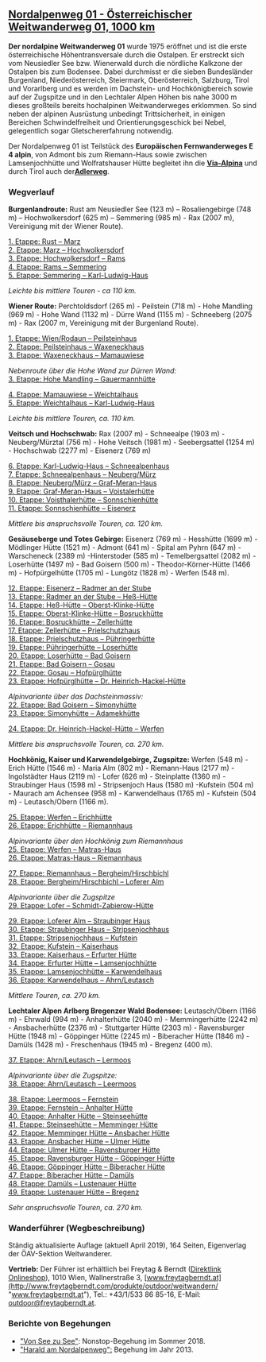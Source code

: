 ## [Nordalpenweg 01 - Österreichischer Weitwanderweg 01, 1000 km](https://www.alpenverein.at/weitwanderer/weitwanderwege/nordalpenweg.php)

**Der nordalpine Weitwanderweg 01** wurde 1975 eröffnet und ist die erste österreichische Höhentransversale durch die Ostalpen. Er erstreckt sich vom Neusiedler See bzw. Wienerwald durch die nördliche Kalkzone der Ostalpen bis zum Bodensee. Dabei durchmisst er die sieben Bundesländer Burgenland, Niederösterreich, Steiermark, Oberösterreich, Salzburg, Tirol und Vorarlberg und es werden im Dachstein- und Hochkönigbereich sowie auf der Zugspitze und in den Lechtaler Alpen Höhen bis nahe 3000 m dieses großteils bereits hochalpinen Weitwanderweges erklommen. So sind neben der alpinen Ausrüstung unbedingt Trittsicherheit, in einigen Bereichen Schwindelfreiheit und Orientierungsgeschick bei Nebel, gelegentlich sogar Gletschererfahrung notwendig.  

Der Nordalpenweg 01 ist Teilstück des **Europäischen Fernwanderweges E 4 alpin**, von Admont bis zum Riemann-Haus sowie zwischen Lamsenjochhütte und Wolfratshauser Hütte begleitet ihn die [**Via-Alpina**](http://www.via-alpina.org/ "Via Alpina") und durch Tirol auch der[**Adlerweg**](https://www.alpenverein.at/weitwanderer/weitwanderwege/hauptwanderwege/index.php "Adlerweg").

### Wegverlauf

**Burgenlandroute:** Rust am Neusiedler See (123 m) – Rosaliengebirge (748 m) – Hochwolkersdorf (625 m) – Semmering (985 m) - Rax (2007 m), Vereinigung mit der Wiener Route).  

[1. Etappe: Rust – Marz](https://www.alpenvereinaktiv.com/de/tour/01a-nordalpenweg-e01-variante-rust-marz/21906241/)  
[2. Etappe: Marz – Hochwolkersdorf](https://www.alpenvereinaktiv.com/de/tour/01a-nordalpenweg-e02-variante-marz-hochwolkersdorf/21927194/)  
[3. Etappe: Hochwolkersdorf – Rams](https://www.alpenvereinaktiv.com/de/tour/01a-nordalpenweg-e03-variante-hochwolkersdorf-rams/21942152/)  
[4. Etappe: Rams – Semmering](https://www.alpenvereinaktiv.com/de/tour/01a-nordalpenweg-e04-variante-rams-pinkenkogel-schutzhaus/21972064/)  
[5. Etappe: Semmering – Karl-Ludwig-Haus](https://www.alpenvereinaktiv.com/de/tour/01a-nordalpenweg-e05-variante-pinkenkogel-schutzhaus-karl-ludwig-haus/21973762/)  

*Leichte bis mittlere Touren - ca 110 km.*

**Wiener Route:** Perchtoldsdorf (265 m) - Peilstein (718 m) - Hohe Mandling (969 m) - Hohe Wand (1132 m) - Dürre Wand (1155 m) - Schneeberg (2075 m) - Rax (2007 m, Vereinigung mit der Burgenland Route).  

[1. Etappe: Wien/Rodaun – Peilsteinhaus](https://www.alpenvereinaktiv.com/de/tour/01-nordalpenweg-e01-perchtoldsdorf-peilsteinhaus/12970105/)  
[2. Etappe: Peilsteinhaus – Waxeneckhaus](https://www.alpenvereinaktiv.com/de/tour/01-nordalpenweg-e02-peilsteinhaus-waxeneckhaus/12994445/)  
[3. Etappe: Waxeneckhaus – Mamauwiese](https://www.alpenvereinaktiv.com/de/tour/01-nordalpenweg-e03-waxeneckhaus-mamauwiese/13002906/)

*Nebenroute über die Hohe Wand zur Dürren Wand:*  
[3. Etappe: Hohe Mandling – Gauermannhütte](https://www.alpenvereinaktiv.com/de/tour/01a-nordalpenweg-e03-variante-hochwolkersdorf-rams/21942152/)

[4. Etappe: Mamauwiese – Weichtalhaus](https://www.alpenvereinaktiv.com/de/tour/01-nordalpenweg-e04-mamauwiese-weichtalhaus/13003724/)  
[5. Etappe: Weichtalhaus – Karl-Ludwig-Haus](https://www.alpenvereinaktiv.com/de/tour/01-nordalpenweg-e05-weichtalhaus-karl-ludwig-haus/13013197/)  

*Leichte bis mittlere Touren, ca. 110 km.*

**Veitsch und Hochschwab:** Rax (2007 m) - Schneealpe (1903 m) - Neuberg/Mürztal (756 m) - Hohe Veitsch (1981 m) - Seebergsattel (1254 m) - Hochschwab (2277 m) - Eisenerz (769 m)

[6. Etappe: Karl-Ludwig-Haus – Schneealpenhaus](https://www.alpenvereinaktiv.com/de/tour/01-nordalpenweg-e06-karl-ludwig-haus-schneealpenhaus/13042972/)  
[7. Etappe: Schneealpenhaus – Neuberg/Mürz](https://www.alpenvereinaktiv.com/de/tour/01-nordalpenweg-e07-schneealpenhaus-neuberg-an-der-muerz/13200759/)  
[8. Etappe: Neuberg/Mürz – Graf-Meran-Haus](https://www.alpenvereinaktiv.com/de/tour/01-nordalpenweg-e08-neuberg-a.d.-muerz-graf-meran-haus/13272919/)  
[9. Etappe: Graf-Meran-Haus – Voistalerhütte](https://www.alpenvereinaktiv.com/de/tour/01-nordalpenweg-e09-graf-meran-haus-voisthalerhuette/13338993/)  
[10. Etappe: Voisthalerhütte – Sonnschienhütte](https://www.alpenvereinaktiv.com/de/tour/01-nordalpenweg-e10-voisthalerhuette-sonnschienhuette/13558806/)  
[11. Etappe: Sonnschienhütte – Eisenerz](https://www.alpenvereinaktiv.com/de/tour/01-nordalpenweg-e11-sonnschienhuette-eisenerz/13559119/)  

*Mittlere bis anspruchsvolle Touren, ca. 120 km.*

**Gesäuseberge und Totes Gebirge:** Eisenerz (769 m) - Hesshütte (1699 m) - Mödlinger Hütte (1521 m) - Admont (641 m) - Spital am Pyhrn (647 m) - Warscheneck (2389 m) -Hinterstoder (585 m) - Temelbergsattel (2082 m) - Loserhütte (1497 m) - Bad Goisern (500 m) - Theodor-Körner-Hütte (1466 m) - Hofpürgelhütte (1705 m) - Lungötz (1828 m) - Werfen (548 m).

[12. Etappe: Eisenerz – Radmer an der Stube](https://www.alpenvereinaktiv.com/de/tour/01-nordalpenweg-e12-eisenerz-radmer-a.d.-stube/14032493/)  
[13. Etappe: Radmer an der Stube – Heß-Hütte](https://www.alpenvereinaktiv.com/de/tour/01-nordalpenweg-e13-radmer-a.d.-stube-hesshuette/14032592/)  
[14. Etappe: Heß-Hütte – Oberst-Klinke-Hütte](https://www.alpenvereinaktiv.com/de/tour/01-nordalpenweg-e14-hesshuette-klinkehuette/14995622/)  
[15. Etappe: Oberst-Klinke-Hütte – Bosruckhütte](https://www.alpenvereinaktiv.com/de/tour/01-nordalpenweg-e15-klinkehuette-bosruckhuette/20602625/)  
[16. Etappe: Bosruckhütte – Zellerhütte](https://www.alpenvereinaktiv.com/de/tour/01-nordalpenweg-e16-bosruckhuette-zellerhuette/20603058/)  
[17. Etappe: Zellerhütte – Prielschutzhaus](https://www.alpenvereinaktiv.com/de/tour/01-nordalpenweg-e17-zellerhuette-prielschutzhaus/21853398/)  
[18. Etappe: Prielschutzhaus – Pühringerhütte](https://www.alpenvereinaktiv.com/de/tour/01-nordalpenweg-e18-prielschutzhaus-puehringerhuette/21853463/)  
[19. Etappe: Pühringerhütte – Loserhütte](https://www.alpenvereinaktiv.com/de/tour/01-nordalpenweg-e19-puehringerhuette-loserhuette/21853546/)  
[20. Etappe: Loserhütte – Bad Goisern](https://www.alpenvereinaktiv.com/de/tour/01-nordalpenweg-e20-loserhuette-bad-goisern/21853576/)  
[21. Etappe: Bad Goisern – Gosau](https://www.alpenvereinaktiv.com/de/tour/01a-nordalpenweg-e21-variante-bad-goisern-gosau/21853601/)  
[22. Etappe: Gosau – Hofpürglhütte](https://www.alpenvereinaktiv.com/de/tour/01a-nordalpenweg-e22-variante-gosau-hofpuerglhuette/21853617/)  
[23. Etappe: Hofpürglhütte – Dr. Heinrich-Hackel-Hütte](https://www.alpenvereinaktiv.com/de/tour/01-nordalpenweg-e23-hofpuerglhuette-dr.-heinrich-hackel-huette/22313656/)

*Alpinvariante über das Dachsteinmassiv:*  
[22. Etappe: Bad Goisern – Simonyhütte](https://www.alpenvereinaktiv.com/de/tour/01-nordalpenweg-e21-alpin-bad-goisern-simony-huette/22201590/)  
[23. Etappe: Simonyhütte – Adamekhütte](https://www.alpenvereinaktiv.com/de/tour/01-nordalpenweg-e22-alpin-simony-huette-adamekhuette-hofpuerglhuette/22320557/)

[24. Etappe: Dr. Heinrich-Hackel-Hütte – Werfen](https://www.alpenvereinaktiv.com/de/tour/01-nordalpenweg-e24-dr.-heinrich-hackel-huette-werfen/22640553/)  

*Mittlere bis anspruchsvolle Touren, ca. 270 km.*

**Hochkönig, Kaiser und Karwendelgebirge, Zugspitze:** Werfen (548 m) - Erich Hütte (1546 m) - Maria Alm (802 m) - Riemann-Haus (2177 m) - Ingolstädter Haus (2119 m) - Lofer (626 m) - Steinplatte (1360 m) - Straubinger Haus (1598 m) - Stripsenjoch Haus (1580 m) -Kufstein (504 m) - Maurach am Achensee (958 m) - Karwendelhaus (1765 m) - Kufstein (504 m) - Leutasch/Obern (1166 m).  

[25. Etappe: Werfen – Erichhütte](https://www.alpenvereinaktiv.com/de/tour/01a-nordalpenweg-e25-variante-werfen-erichhuette/22642229/)  
[26. Etappe: Erichhütte – Riemannhaus](https://www.alpenvereinaktiv.com/de/tour/01a-nordalpenweg-e26-variante-erichhuette-riemannhaus/22642254/)

*Alpinvariante über den Hochkönig zum Riemannhaus*  
[25. Etappe: Werfen – Matras-Haus](https://www.alpenvereinaktiv.com/de/tour/-01-nordalpenweg-e25-alpin-werfen-matras-haus/22594229/)  
[26. Etappe: Matras-Haus – Riemannhaus](https://www.alpenvereinaktiv.com/de/tour/01-nordalpenweg-e26-alpin-matras-haus-riemannhaus/22594252/)  

[27. Etappe: Riemannhaus – Bergheim/Hirschbichl](https://www.alpenvereinaktiv.com/de/tour/01-nordalpenweg-e27-riemannhaus-bergheim-hirschbichl/22594258/)  
[28. Etappe: Bergheim/Hirschbichl – Loferer Alm](https://www.alpenvereinaktiv.com/de/tour/01-nordalpenweg-e28-bergheim-hirschbichl-lofer/22594266/)

*Alpinvariante über die Zugspitze*  
[29. Etappe: Lofer – Schmidt-Zabierow-Hütte](https://www.alpenvereinaktiv.com/de/tour/01-nordalpenweg-e29-alpin-lofer-schmidt-zabierow-huette-straubinger-haus/22642092/)  

[29. Etappe: Loferer Alm – Straubinger Haus](https://www.alpenvereinaktiv.com/de/tour/01a-nordalpenweg-e29-variante-lofer-straubinger-haus/22594273/)  
[30. Etappe: Straubinger Haus – Stripsenjochhaus](https://www.alpenvereinaktiv.com/de/tour/01-nordalpenweg-e30-straubinger-haus-stripsenjochhaus/22594275/)  
[31. Etappe: Stripsenjochhaus – Kufstein](https://www.alpenvereinaktiv.com/de/tour/01-nordalpenweg-e31-stripsenjochhaus-kufstein/22594287/)  
[32. Etappe: Kufstein – Kaiserhaus](https://www.alpenvereinaktiv.com/de/tour/01-nordalpenweg-e32-kufstein-kaiserhaus/17212410/)  
[33. Etappe: Kaiserhaus – Erfurter Hütte](https://www.alpenvereinaktiv.com/de/tour/01-nordalpenweg-e33-kaiserhaus-erfurter-huette/17212550/)  
[34. Etappe: Erfurter Hütte – Lamsenjochhütte](https://www.alpenvereinaktiv.com/de/tour/01-nordalpenweg-e34-erfurter-huette-lamsenjochhuette/17212687/)  
[35. Etappe: Lamsenjochhütte – Karwendelhaus](https://www.alpenvereinaktiv.com/de/tour/01-nordalpenweg-e35-lamsenjochhuette-karwendelhaus/17212782/)  
[36. Etappe: Karwendelhaus – Ahrn/Leutasch](https://www.alpenvereinaktiv.com/de/tour/01-nordalpenweg-e36-karwendelhaus-ahrn-leutasch/17212832/)  

*Mittlere Touren, ca. 270 km.*

**Lechtaler Alpen Arlberg Bregenzer Wald Bodensee:** Leutasch/Obern (1166 m) - Ehrwald (994 m) - Anhalterhütte (2040 m) - Memmingerhütte (2242 m) - Ansbacherhütte (2376 m) - Stuttgarter Hütte (2303 m) - Ravensburger Hütte (1948 m) - Göppinger Hütte (2245 m) - Biberacher Hütte (1846 m) -Damüls (1428 m) - Freschenhaus (1945 m) - Bregenz (400 m).  

[37. Etappe: Ahrn/Leutasch – Lermoos](https://www.alpenvereinaktiv.com/de/tour/01a-nordalpenweg-e37-variante-ahrn-leutasch-ehrwalder-alm-lermoos/22642292/)  

*Alpinvariante über die Zugspitze:*  
[38. Etappe: Ahrn/Leutasch – Leermoos](https://www.alpenvereinaktiv.com/de/tour/01-nordalpenweg-e37-alpin-ahrn-leutasch-reintalangerhuette-lermoos/18682533/)

[38. Etappe: Leermoos – Fernstein](https://www.alpenvereinaktiv.com/de/tour/01-nordalpenweg-e38-lermoos-fernstein/21926137/)  
[39. Etappe: Fernstein – Anhalter Hütte](https://www.alpenvereinaktiv.com/de/tour/01-nordalpenweg-e39-fernstein-anhalter-huette/21926230/)  
[40. Etappe: Anhalter Hütte – Steinseehütte](https://www.alpenvereinaktiv.com/de/tour/01-nordalpenweg-e40-anhalter-huette-steinseehuette/21926291/)  
[41. Etappe: Steinseehütte – Memminger Hütte](https://www.alpenvereinaktiv.com/de/tour/01-nordalpenweg-e41-steinseehuette-memminger-huette/21926367/)  
[42. Etappe: Memminger Hütte – Ansbacher Hütte](https://www.alpenvereinaktiv.com/de/tour/01-nordalpenweg-e42-memminger-huette-ansbacher-huette/21927532/)  
[43. Etappe: Ansbacher Hütte – Ulmer Hütte](https://www.alpenvereinaktiv.com/de/tour/01-nordalpenweg-e43-ansbacher-huette-ulmer-huette/21927623/)  
[44. Etappe: Ulmer Hütte – Ravensburger Hütte](https://www.alpenvereinaktiv.com/de/tour/01-nordalpenweg-e44-ulmer-huette-ravensburger-huette/22302218/)  
[45. Etappe: Ravensburger Hütte – Göppinger Hütte](https://www.alpenvereinaktiv.com/de/tour/01-nordalpenweg-e45-ravensburger-huette-goeppinger-huette/22302266/)  
[46. Etappe: Göppinger Hütte – Biberacher Hütte](https://www.alpenvereinaktiv.com/de/tour/01-nordalpenweg-e46-goeppinger-huette-biberacher-huette/22302315/)  
[47. Etappe: Biberacher Hütte – Damüls](https://www.alpenvereinaktiv.com/de/tour/01-nordalpenweg-e47-biberacher-huette-damuels/22302344/)  
[48. Etappe: Damüls – Lustenauer Hütte](https://www.alpenvereinaktiv.com/de/tour/01-nordalpenweg-e48-damuels-lustenauer-huette/22302384/)  
[49. Etappe: Lustenauer Hütte – Bregenz](https://www.alpenvereinaktiv.com/de/tour/01-nordalpenweg-e49-lustenauer-huette-bregenz/22306125/)  

*Sehr anspruchsvolle Touren, ca. 270 km.*

### Wanderführer (Wegbeschreibung)

Ständig aktualisierte Auflage (aktuell April 2019), 164 Seiten, Eigenverlag der ÖAV-Sektion Weitwanderer.

**Vertrieb:** Der Führer ist erhältlich bei Freytag & Berndt ([Direktlink Onlineshop](http://www.freytagberndt.com/shop/9998850034096-nordalpenweg-fuehrer-zum-oesterreichischen-weitwanderweg-01/ "Zum Wanderführer im Onlineshop von Freytag & Berndt")), 1010 Wien, Wallnerstraße 3, [www.freytagberndt.at](http://www.freytagberndt.com/produkte/outdoor/weitwandern/ "www.freytagberndt.at"), Tel.: +43/1/533 86 85-16, E-Mail: outdoor@freytagberndt.at.  

### Berichte von Begehungen

- ["Von See zu See"](https://www.vonseezusee.at/category/etappen/): Nonstop-Begehung im Sommer 2018.
- ["Harald am Nordalpenweg":](https://www.weissenboek.com/nordalpenweg/) Begehung im Jahr 2013.
